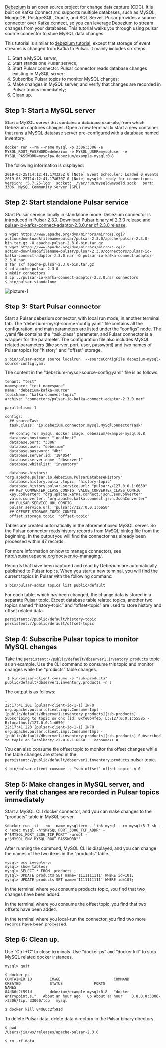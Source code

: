 [Debezium](https://debezium.io/) is an open source project for change data capture (CDC). It is built on Kafka Connect and supports multiple databases, such as MySQL, MongoDB, PostgreSQL, Oracle, and SQL Server. 
Pulsar provides a source connector over Kafka connect, so you can leverage Debezium to stream changes from your databases. 
This tutorial walks you through using pulsar source connector to store MySQL data changes. 

This tutorial is similar to [debezium tutorial](https://debezium.io/docs/tutorial), except that storage of event streams is changed from Kafka to Pulsar.
It mainly includes six steps: 
1. Start a MySQL server;
2. Start standalone Pulsar service;
3. Start Pulsar connector. Pulsar connector reads database changes existing in MySQL server;
4. Subscribe Pulsar topics to monitor MySQL changes;
5. Make changes in MySQL server, and verify that changes are recorded in Pulsar topics immediately;
6. Clean up.

## Step 1: Start a MySQL server
Start a MySQL server that contains a database example, from which Debezium captures changes. Open a new terminal to start a new container that runs a MySQL database server pre-configured with a database named inventory:
```
docker run --rm --name mysql -p 3306:3306 -e MYSQL_ROOT_PASSWORD=debezium -e MYSQL_USER=mysqluser -e MYSQL_PASSWORD=mysqlpw debezium/example-mysql:0.8
```

The following information is displayed:
```
2019-03-25T14:12:41.178325Z 0 [Note] Event Scheduler: Loaded 0 events
2019-03-25T14:12:41.178670Z 0 [Note] mysqld: ready for connections.
Version: '5.7.25-log'  socket: '/var/run/mysqld/mysqld.sock'  port: 3306  MySQL Community Server (GPL)
```

## Step 2: Start standalone Pulsar service
Start Pulsar service locally in standalone mode.
Debezium connector is introduced in Pulsar 2.3.0. 
Download [Pulsar binary of 2.3.0 release](https://www.apache.org/dyn/mirrors/mirrors.cgi?action=download&filename=pulsar/pulsar-2.3.0/apache-pulsar-2.3.0-bin.tar.gz) and [pulsar-io-kafka-connect-adaptor-2.3.0.nar of 2.3.0 release](https://www.apache.org/dyn/mirrors/mirrors.cgi?action=download&filename=pulsar/pulsar-2.3.0/connectors/pulsar-io-kafka-connect-adaptor-2.3.0.nar).

```
$ wget https://www.apache.org/dyn/mirrors/mirrors.cgi?action=download&filename=pulsar/pulsar-2.3.0/apache-pulsar-2.3.0-bin.tar.gz -O apache-pulsar-2.3.0-bin.tar.gz
$ wget https://www.apache.org/dyn/mirrors/mirrors.cgi?action=download&filename=pulsar/pulsar-2.3.0/connectors/pulsar-io-kafka-connect-adaptor-2.3.0.nar -O pulsar-io-kafka-connect-adaptor-2.3.0.nar
$ tar zxf apache-pulsar-2.3.0-bin.tar.gz
$ cd apache-pulsar-2.3.0
$ mkdir connectors
$ cp ../pulsar-io-kafka-connect-adaptor-2.3.0.nar connectors
$ bin/pulsar standalone
```

![picture-1](images/debezium-mysql-1.jpg)

## Step 3: Start Pulsar connector
Start a Pulsar debezium connector, with local run mode, in another terminal tab.
The “debezium-mysql-source-config.yaml” file contains all the configuration, and main parameters are listed under the “configs” node. The .yaml file contains the "task.class" parameter, and Pulsar connector is a wrapper for the parameter. The configuration file also 
includes MySQL related parameters (like server, port, user, password) and two names of Pulsar topics for "history" and "offset" storage.

```
$ bin/pulsar-admin source localrun  --sourceConfigFile debezium-mysql-source-config.yaml
``` 

The content in the “debezium-mysql-source-config.yaml” file is as follows.
```
tenant: "test"
namespace: "test-namespace"
name: "debezium-kafka-source"
topicName: "kafka-connect-topic"
archive: "connectors/pulsar-io-kafka-connect-adaptor-2.3.0.nar"

parallelism: 1

configs:
  ## sourceTask
  task.class: "io.debezium.connector.mysql.MySqlConnectorTask"

  ## config for mysql, docker image: debezium/example-mysql:0.8
  database.hostname: "localhost"
  database.port: "3306"
  database.user: "debezium"
  database.password: "dbz"
  database.server.id: "184054"
  database.server.name: "dbserver1"
  database.whitelist: "inventory"

  database.history: "org.apache.pulsar.io.debezium.PulsarDatabaseHistory"
  database.history.pulsar.topic: "history-topic"
  database.history.pulsar.service.url: "pulsar://127.0.0.1:6650"
  ## KEY_CONVERTER_CLASS_CONFIG, VALUE_CONVERTER_CLASS_CONFIG
  key.converter: "org.apache.kafka.connect.json.JsonConverter"
  value.converter: "org.apache.kafka.connect.json.JsonConverter"
  ## PULSAR_SERVICE_URL_CONFIG
  pulsar.service.url: "pulsar://127.0.0.1:6650"
  ## OFFSET_STORAGE_TOPIC_CONFIG
  offset.storage.topic: "offset-topic"

```

Tables are created automatically in the aforementioned MySQL server. So the Pulsar connector reads history records from MySQL binlog file from the beginning. In the output you will find the connector has already been processed within 47 records. 



For more information on how to manage connectors, see http://pulsar.apache.org/docs/en/io-managing/.

Records that have been captured and read by Debezium are automatically published to Pulsar topics. When you start a new terminal, you will find the current topics in Pulsar with the following command:
```
$ bin/pulsar-admin topics list public/default 
```


For each table, which has been changed, the change data is stored in a separate Pulsar topic.  Except database table related topics, another two topics named “history-topic” and “offset-topic” are used to store history and offset related data.
```
persistent://public/default/history-topic
persistent://public/default/offset-topic
```

## Step 4: Subscribe Pulsar topics to monitor MySQL changes
Take the `persistent://public/default/dbserver1.inventory.products` topic as an example.
Use the CLI command to consume this topic and monitor changes while the “products” table changes.
```
 $ bin/pulsar-client consume -s "sub-products" public/default/dbserver1.inventory.products -n 0
```

The output is as follows:
```
…
22:17:41.201 [pulsar-client-io-1-1] INFO  org.apache.pulsar.client.impl.ConsumerImpl - [public/default/dbserver1.inventory.products][sub-products] Subscribing to topic on cnx [id: 0xfe0b4feb, L:/127.0.0.1:55585 - R:localhost/127.0.0.1:6650]
22:17:41.223 [pulsar-client-io-1-1] INFO  org.apache.pulsar.client.impl.ConsumerImpl - [public/default/dbserver1.inventory.products][sub-products] Subscribed to topic on localhost/127.0.0.1:6650 -- consumer: 0
```

You can also consume the offset topic to monitor the offset changes while the table changes are stored in the `persistent://public/default/dbserver1.inventory.products` pulsar topic.
```
$ bin/pulsar-client consume -s "sub-offset" offset-topic -n 0   
```


## Step 5: Make changes in MySQL server, and verify that changes are recorded in Pulsar topics immediately

Start a MySQL CLI docker connector,  and you can make changes to the “products” table in MySQL server.
```
$docker run -it --rm --name mysqlterm --link mysql --rm mysql:5.7 sh -c 'exec mysql -h"$MYSQL_PORT_3306_TCP_ADDR" -P"$MYSQL_PORT_3306_TCP_PORT" -uroot -p"$MYSQL_ENV_MYSQL_ROOT_PASSWORD"'
```

After running the command, MySQL CLI is displayed, and you can change the names of the two items in the “products” table.

```
mysql> use inventory;
mysql> show tables;
mysql> SELECT * FROM  products ;
mysql> UPDATE products SET name='1111111111' WHERE id=101;
mysql> UPDATE products SET name='1111111111' WHERE id=107;
```



In the terminal where you consume products topic, you find that two changes have been added.



In the terminal where you consume the offset topic, you find that two offsets have been added.




In the terminal where you local-run the connector, you find two more records have been processed.



## Step 6: Clean up. 

Use “Ctrl +C” to close terminals. Use “docker ps” and “docker kill” to stop MySQL related docker instances. 
```
mysql> quit

$ docker ps
CONTAINER ID        IMAGE                        COMMAND                  CREATED             STATUS              PORTS                               NAMES
84d66c2f591d        debezium/example-mysql:0.8   "docker-entrypoint.s…"   About an hour ago   Up About an hour    0.0.0.0:3306->3306/tcp, 33060/tcp   mysql

$ docker kill 84d66c2f591d
```

To delete Pulsar data, delete data directory in the Pulsar binary directory.

```
$ pwd
/Users/jia/ws/releases/apache-pulsar-2.3.0

$ rm -rf data 
```


